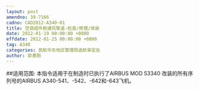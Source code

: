 ```yaml
---
layout: post
amendno: 39-7166
cadno: CAD2012-A340-01
title: 空调组件舱通风管道-检查/修理/改装
date: 2012-01-19 00:00:00 +0800
effdate: 2012-01-25 00:00:00 +0800
tag: A340
categories: 民航华东地区管理局适航审定处
author: 郭勇刚
---
```


##适用范围:
本指令适用于在制造时已执行了AIRBUS MOD 53340 改装的所有序列号的AIRBUS A340-541、-542、-642和-643飞机。

